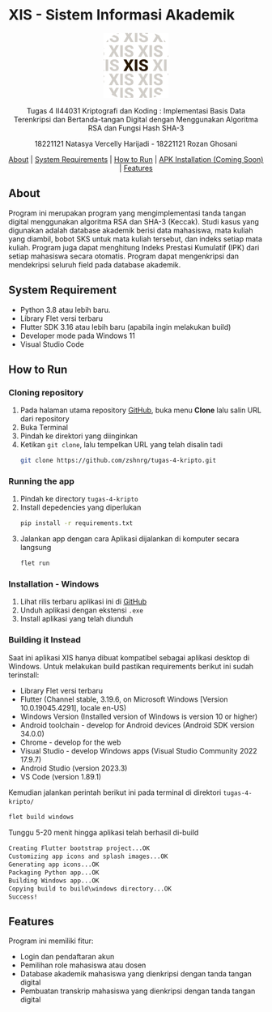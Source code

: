 # XIS - Sistem Informasi Akademik

<center>

  ![alt text](/assets/icon.png "XIS Icon")
</center>
  
<p align="center">
Tugas 4 II44031 Kriptografi dan Koding : Implementasi Basis Data Terenkripsi dan Bertanda-tangan Digital dengan Menggunakan Algoritma RSA dan Fungsi Hash SHA-3
</p>

<p align="center">
18221121 Natasya Vercelly Harijadi - 18221121 Rozan Ghosani
</p>

<p align="center">
  <a href="#about">About</a> |
  <a href="#system-requirement">System Requirements</a> |
  <a href="#how-to-run">How to Run</a> |
  <a href="#apk-installation">APK Installation (Coming Soon)</a> |
  <a href="#features">Features</a>
</p>

## About
Program ini merupakan program yang mengimplementasi tanda tangan digital menggunakan algoritma RSA dan SHA-3 (Keccak). Studi kasus yang digunakan adalah database akademik berisi data mahasiswa, mata kuliah yang diambil, bobot SKS untuk mata kuliah tersebut, dan indeks setiap mata kuliah. Program juga dapat menghitung Indeks Prestasi Kumulatif (IPK) dari setiap mahasiswa secara otomatis. Program dapat mengenkripsi dan mendekripsi seluruh field pada database akademik. 

## System Requirement

- Python 3.8 atau lebih baru.
- Library Flet versi terbaru
- Flutter SDK 3.16 atau lebih baru (apabila ingin melakukan build)
- Developer mode pada Windows 11
- Visual Studio Code

## How to Run
### Cloning repository
1. Pada halaman utama repository [GitHub](https://github.com/zshnrg/tugas-4-kripto), buka menu **Clone** lalu salin URL dari repository
2. Buka Terminal
3. Pindah ke direktori yang diinginkan
4. Ketikan `git clone`, lalu tempelkan URL yang telah disalin tadi 
   ```sh
   git clone https://github.com/zshnrg/tugas-4-kripto.git
   ```

### Running the app
1. Pindah ke directory `tugas-4-kripto`
2. Install depedencies yang diperlukan
   ```sh
   pip install -r requirements.txt
   ```
3. Jalankan app dengan cara 
    Aplikasi dijalankan di komputer secara langsung
    ```sh
    flet run
    ```

### Installation - Windows

1. Lihat rilis terbaru aplikasi ini di [GitHub](https://github.com/zshnrg/tugas-4-kripto/releases)
2. Unduh aplikasi dengan ekstensi `.exe`
3. Install aplikasi yang telah diunduh

### Building it Instead
Saat ini aplikasi XIS hanya dibuat kompatibel sebagai aplikasi desktop di Windows. Untuk melakukan build pastikan requirements berikut ini sudah terinstall:

- Library Flet versi terbaru
- Flutter (Channel stable, 3.19.6, on Microsoft Windows [Version 10.0.19045.4291], locale en-US)
- Windows Version (Installed version of Windows is version 10 or higher)
- Android toolchain - develop for Android devices (Android SDK version 34.0.0)
- Chrome - develop for the web
- Visual Studio - develop Windows apps (Visual Studio Community 2022 17.9.7)
- Android Studio (version 2023.3)
- VS Code (version 1.89.1)

Kemudian jalankan perintah berikut ini pada terminal di direktori `tugas-4-kripto/`

```sh
flet build windows
```

Tunggu 5-20 menit hingga aplikasi telah berhasil di-build

```
Creating Flutter bootstrap project...OK
Customizing app icons and splash images...OK
Generating app icons...OK
Packaging Python app...OK
Building Windows app...OK
Copying build to build\windows directory...OK
Success!
```

## Features
Program ini memiliki fitur:
- Login dan pendaftaran akun
- Pemilihan role mahasiswa atau dosen
- Database akademik mahasiswa yang dienkripsi dengan tanda tangan digital
- Pembuatan transkrip mahasiswa yang dienkripsi dengan tanda tangan digital